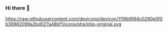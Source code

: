 ### Hi there 👋

<!--
**francoiscoche/francoiscoche** is a ✨ _special_ ✨ repository because its `README.md` (this file) appears on your GitHub profile.

Here are some ideas to get you started:

- 🔭 I’m currently working on ...
- 🌱 I’m currently learning ...
- 👯 I’m looking to collaborate on ...
- 🤔 I’m looking for help with ...
- 💬 Ask me about ...
- 📫 How to reach me: ...
- 😄 Pronouns: ...
- ⚡ Fun fact: ...
-->

https://raw.githubusercontent.com/devicons/devicon/1119b9f84c0290e0f0b38982099a2bd027a48bf1/icons/php/php-original.svg
